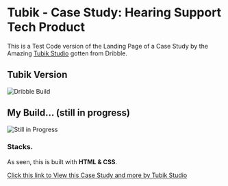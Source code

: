 # Tubik - Case Study: Hearing Support Tech Product
This is a Test Code version of the Landing Page of a Case Study by the Amazing [Tubik Studio](https://dribbble.com/tubik_ux/about) gotten from Dribble.
## Tubik Version
![Dribble Build](https://github.com/oluwakayodemike/Tubik-Case/assets/104535663/0483f60f-85ba-4a5e-b4e0-3a78d113f626)

## My Build... (still in progress)
![Still in Progress](https://github.com/oluwakayodemike/Tubik-Case/assets/104535663/e47a2b64-a4b8-41ed-af9a-a46f5b3dd978)

### Stacks.
As seen, this is built with <b>HTML & CSS</b>.

[Click this link to View this Case Study and more by Tubik Studio](https://dribbble.com/shots/20125534-Case-Study-Hearing-Support-Tech-Product)